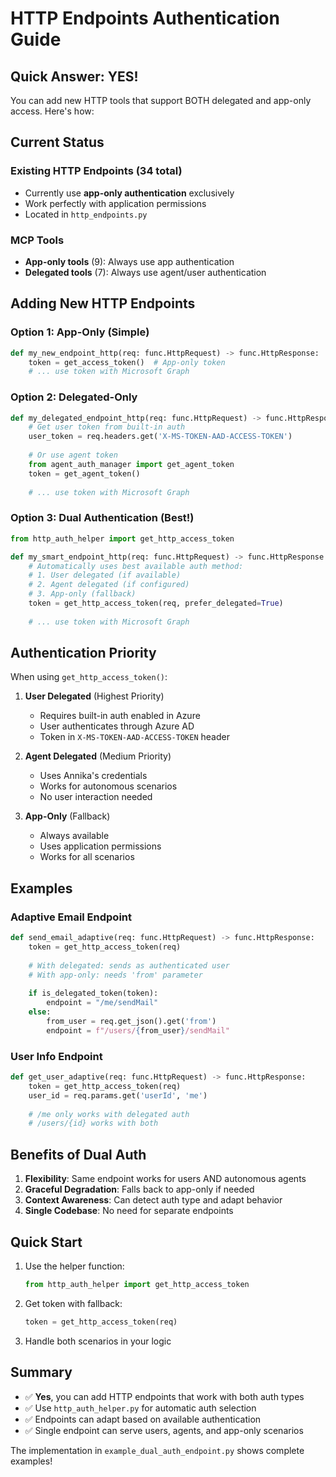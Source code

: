 # HTTP Endpoints Authentication Guide

## Quick Answer: YES! 

You can add new HTTP tools that support BOTH delegated and app-only access. Here's how:

## Current Status

### Existing HTTP Endpoints (34 total)
- Currently use **app-only authentication** exclusively
- Work perfectly with application permissions
- Located in `http_endpoints.py`

### MCP Tools
- **App-only tools** (9): Always use app authentication
- **Delegated tools** (7): Always use agent/user authentication

## Adding New HTTP Endpoints

### Option 1: App-Only (Simple)
```python
def my_new_endpoint_http(req: func.HttpRequest) -> func.HttpResponse:
    token = get_access_token()  # App-only token
    # ... use token with Microsoft Graph
```

### Option 2: Delegated-Only
```python
def my_delegated_endpoint_http(req: func.HttpRequest) -> func.HttpResponse:
    # Get user token from built-in auth
    user_token = req.headers.get('X-MS-TOKEN-AAD-ACCESS-TOKEN')
    
    # Or use agent token
    from agent_auth_manager import get_agent_token
    token = get_agent_token()
    
    # ... use token with Microsoft Graph
```

### Option 3: Dual Authentication (Best!)
```python
from http_auth_helper import get_http_access_token

def my_smart_endpoint_http(req: func.HttpRequest) -> func.HttpResponse:
    # Automatically uses best available auth method:
    # 1. User delegated (if available)
    # 2. Agent delegated (if configured)
    # 3. App-only (fallback)
    token = get_http_access_token(req, prefer_delegated=True)
    
    # ... use token with Microsoft Graph
```

## Authentication Priority

When using `get_http_access_token()`:

1. **User Delegated** (Highest Priority)
   - Requires built-in auth enabled in Azure
   - User authenticates through Azure AD
   - Token in `X-MS-TOKEN-AAD-ACCESS-TOKEN` header

2. **Agent Delegated** (Medium Priority)  
   - Uses Annika's credentials
   - Works for autonomous scenarios
   - No user interaction needed

3. **App-Only** (Fallback)
   - Always available
   - Uses application permissions
   - Works for all scenarios

## Examples

### Adaptive Email Endpoint
```python
def send_email_adaptive(req: func.HttpRequest) -> func.HttpResponse:
    token = get_http_access_token(req)
    
    # With delegated: sends as authenticated user
    # With app-only: needs 'from' parameter
    
    if is_delegated_token(token):
        endpoint = "/me/sendMail"
    else:
        from_user = req.get_json().get('from')
        endpoint = f"/users/{from_user}/sendMail"
```

### User Info Endpoint
```python
def get_user_adaptive(req: func.HttpRequest) -> func.HttpResponse:
    token = get_http_access_token(req)
    user_id = req.params.get('userId', 'me')
    
    # /me only works with delegated auth
    # /users/{id} works with both
```

## Benefits of Dual Auth

1. **Flexibility**: Same endpoint works for users AND autonomous agents
2. **Graceful Degradation**: Falls back to app-only if needed
3. **Context Awareness**: Can detect auth type and adapt behavior
4. **Single Codebase**: No need for separate endpoints

## Quick Start

1. Use the helper function:
   ```python
   from http_auth_helper import get_http_access_token
   ```

2. Get token with fallback:
   ```python
   token = get_http_access_token(req)
   ```

3. Handle both scenarios in your logic

## Summary

- ✅ **Yes**, you can add HTTP endpoints that work with both auth types
- ✅ Use `http_auth_helper.py` for automatic auth selection
- ✅ Endpoints can adapt based on available authentication
- ✅ Single endpoint can serve users, agents, and app-only scenarios

The implementation in `example_dual_auth_endpoint.py` shows complete examples! 